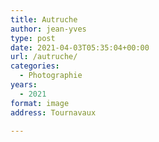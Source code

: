 ```yaml
---
title: Autruche
author: jean-yves
type: post
date: 2021-04-03T05:35:04+00:00
url: /autruche/
categories:
  - Photographie
years:
  - 2021
format: image
address: Tournavaux

---
```

